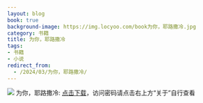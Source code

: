 ```yaml
---
layout: blog
book: true
background-image: https://img.locyoo.com/book为你，耶路撒冷.jpg
category: 书籍
title: 为你，耶路撒冷
tags:
- 书籍
- 小说
redirect_from:
  - /2024/03/为你，耶路撒冷/
---
```

![](https://img.locyoo.com/book为你，耶路撒冷.jpg)
为你，耶路撒冷: <a name = "ref1" href="https://089m.com/f/50983618-1314470957-5be222?p=3619">点击下载</a>，访问密码请点击右上方“关于”自行查看